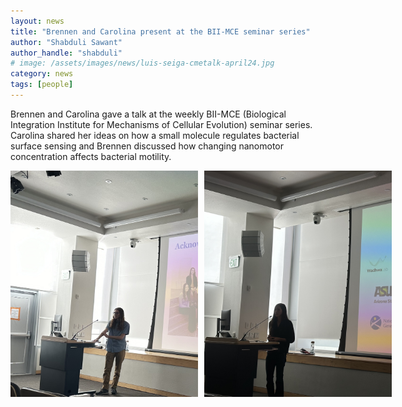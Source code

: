 ```yaml
---
layout: news
title: "Brennen and Carolina present at the BII-MCE seminar series"
author: "Shabduli Sawant"
author_handle: "shabduli"
# image: /assets/images/news/luis-seiga-cmetalk-april24.jpg
category: news
tags: [people]
---
```


Brennen and Carolina gave a talk at the weekly BII-MCE (Biological Integration Institute for Mechanisms of Cellular Evolution) seminar series. Carolina shared her ideas on how a small molecule regulates bacterial surface sensing and Brennen discussed how changing nanomotor concentration affects bacterial motility.

<div style="display: flex; gap: 10px;">
    <img src="/assets/images/news/brennen-cme-talk-2024.jpeg" alt="Brennen's CME talk" width="300"/>
    <img src="assets/images/news/carolina-cme-talk-2024.jpeg" alt="Carolina's CME talk" width="300"/>
</div>
